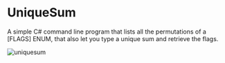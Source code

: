 # UniqueSum
A simple C# command line program that lists all the permutations of a [FLAGS] ENUM, that also let you type a unique sum and retrieve the flags.

![uniquesum](https://user-images.githubusercontent.com/87881292/162368860-d2e65404-9c6b-47f4-b1dc-c4322a5272f5.png)
